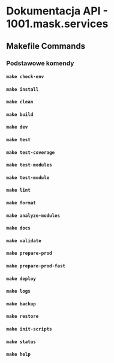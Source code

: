 # Dokumentacja API - 1001.mask.services

## Makefile Commands

### Podstawowe komendy

#### `make check-env`



#### `make install`



#### `make clean`



#### `make build`



#### `make dev`



#### `make test`



#### `make test-coverage`



#### `make test-modules`



#### `make test-module`



#### `make lint`



#### `make format`



#### `make analyze-modules`



#### `make docs`



#### `make validate`



#### `make prepare-prod`



#### `make prepare-prod-fast`



#### `make deploy`



#### `make logs`



#### `make backup`



#### `make restore`



#### `make init-scripts`



#### `make status`



#### `make help`



